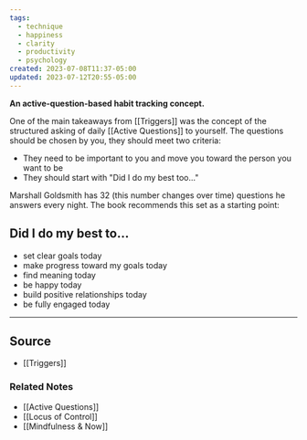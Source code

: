 ```yaml
---
tags:
  - technique
  - happiness
  - clarity
  - productivity
  - psychology
created: 2023-07-08T11:37-05:00
updated: 2023-07-12T20:55-05:00
---
```

**An active-question-based habit tracking concept.**

One of the main takeaways from [[Triggers]] was the concept of the structured asking of daily [[Active Questions]] to yourself. The questions should be chosen by you, they should meet two criteria:

- They need to be important to you and move you toward the person you want to be
- They should start with "Did I do my best too..."

Marshall Goldsmith has 32 (this number changes over time) questions he answers every night. The book recommends this set as a starting point:

## Did I do my best to...

- set clear goals today
- make progress toward my goals today
- find meaning today
- be happy today
- build positive relationships today
- be fully engaged today

---

## Source
- [[Triggers]]

### Related Notes
- [[Active Questions]] 
- [[Locus of Control]]
- [[Mindfulness & Now]]